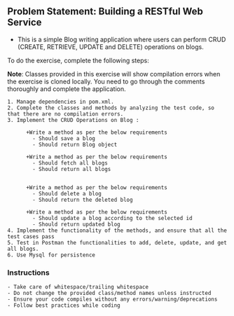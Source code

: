 ## Problem Statement: Building a RESTful Web Service

* This is a simple Blog writing application where users can perform CRUD (CREATE, RETRIEVE, UPDATE and DELETE) operations on blogs.

To do the exercise, complete the following steps:

**Note**: Classes provided in this exercise will show compilation errors when the exercise is cloned locally. 
You need to go through the comments thoroughly and complete the application.

    1. Manage dependencies in pom.xml.
    2. Complete the classes and methods by analyzing the test code, so that there are no compilation errors.
    3. Implement the CRUD Operations on Blog :

          +Write a method as per the below requirements
            - Should save a blog
            - Should return Blog object
           
          +Write a method as per the below requirements
            - Should fetch all blogs
            - Should return all blogs
                                 
  
          +Write a method as per the below requirements
            - Should delete a blog
            - Should return the deleted blog
            
          +Write a method as per the below requirements
            - Should update a blog according to the selected id
            - Should return updated blog
    4. Implement the functionality of the methods, and ensure that all the test cases pass
    5. Test in Postman the functionalities to add, delete, update, and get all blogs.
    6. Use Mysql for persistence

### Instructions
    - Take care of whitespace/trailing whitespace
    - Do not change the provided class/method names unless instructed
    - Ensure your code compiles without any errors/warning/deprecations
    - Follow best practices while coding

